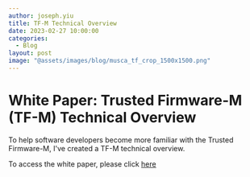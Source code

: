 ```yaml
---
author: joseph.yiu
title: TF-M Technical Overview
date: 2023-02-27 10:00:00
categories:
  - Blog
layout: post
image: "@assets/images/blog/musca_tf_crop_1500x1500.png"
---
```


# **White Paper: Trusted Firmware-M (TF-M) Technical Overview**

To help software developers become more familiar with the Trusted Firmware-M, I've created a TF-M technical overview.

To access the white paper, please click [here](/docs/TrustedFirmware-MTechnicalOverviewQ1-2023.pdf)
